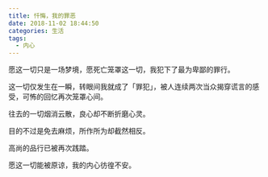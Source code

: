 ```yaml
---
title: 忏悔，我的罪恶
date: 2018-11-02 18:44:50
categories: 生活
tags:
  - 内心
---
```


愿这一切只是一场梦境，愿死亡笼罩这一切，我犯下了最为卑鄙的罪行。
<!--more-->

这一切仅发生在一瞬，转眼间我就成了「罪犯」，被人连续两次当众揭穿谎言的感受，可怖的回忆再次笼罩心间。

往去的一切烟消云散，良心却不断折磨心灵。

目的不过是免去麻烦，所作所为却截然相反。

高尚的品行已被再次践踏。

愿这一切能被原谅，我的内心彷徨不安。
